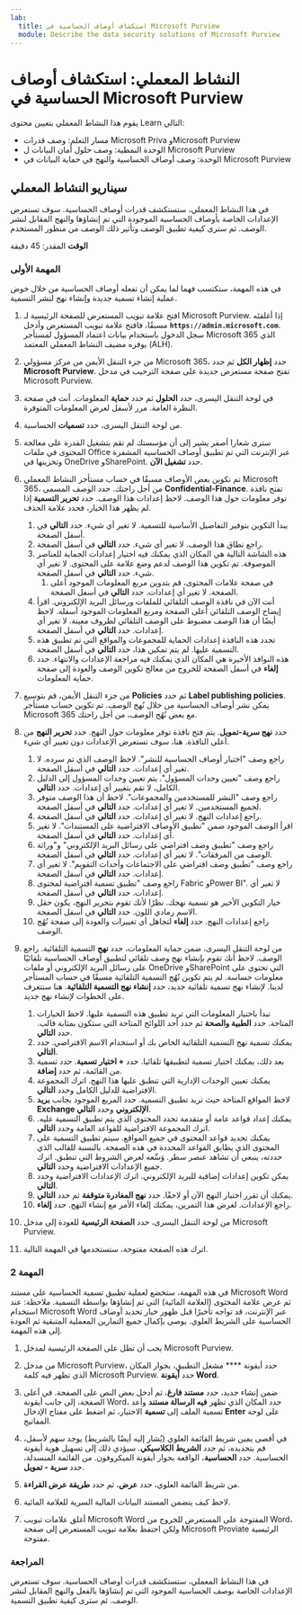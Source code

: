 ```yaml
---
lab:
  title: استكشاف أوصاف الحساسية في Microsoft Purview
  module: Describe the data security solutions of Microsoft Purview
---
```


# النشاط المعملي: استكشاف أوصاف الحساسية في Microsoft Purview

يقوم هذا النشاط المعملي بتعيين محتوى Learn التالي:

- مسار التعلم: وصف قدرات Microsoft Priva وMicrosoft Purview
- الوحدة النمطية: وصف حلول أمان البيانات ل Microsoft Purview
- الوحدة: وصف أوصاف الحساسية والنهج في حماية البيانات في Microsoft Purview

## سيناريو النشاط المعملي

في هذا النشاط المعملي، ستستكشف قدرات أوصاف الحساسية.  سوف تستعرض الإعدادات الخاصة بأوصاف الحساسية الموجودة التي تم إنشاؤها والنهج المقابل لنشر الوصف.   ثم سترى كيفية تطبيق الوصف وتأثير ذلك الوصف من منظور المستخدم.

**الوقت** المقدر: 45 دقيقة

### المهمة الأولى

في هذه المهمة، ستكتسب فهما لما يمكن أن تفعله أوصاف الحساسية من خلال خوض عملية إنشاء تسمية جديدة وإنشاء نهج لنشر التسمية.

1. افتح علامة تبويب المستعرض للصفحة الرئيسية لـ Microsoft Purview.  إذا أغلقتَه مسبقًا، فافتح علامة تبويب المستعرض وأدخل **`https://admin.microsoft.com`**. سجل الدخول باستخدام بيانات اعتماد المسؤول لمستأجر Microsoft 365 الذي يوفره مضيف النشاط المعملي المعتمد (ALH).

1. من جزء التنقل الأيمن من مركز مسؤولي Microsoft 365، حدد **إظهار الكل** ثم حدد **Microsoft Purview**.  تفتح صفحة مستعرض جديدة على صفحة الترحيب في مدخل Microsoft Purview.

1. في لوحة التنقل اليسرى، حدد **الحلول** ثم حدد **حماية** المعلومات.  أنت في صفحة النظرة العامة. مرر لأسفل لعرض المعلومات المتوفرة.

1. من لوحة التنقل اليسرى، حدد **تسميات** الحساسية.
1. سترى شعارا أصفر يشير إلى أن مؤسستك لم تقم بتشغيل القدرة على معالجة المحتوى في ملفات Office عبر الإنترنت التي تم تطبيق أوصاف الحساسية المشفرة وتخزينها في OneDrive وSharePoint.  حدد **تشغيل الآن**.

1. تم تكوين بعض الأوصاف مسبقًا في حساب مستأجر النشاط المعملي Microsoft 365، من أجل راحتك. حدد الوصف المسمى **Confidential-Finance**.  تفتح نافذة توفر معلومات حول هذا الوصف.  لاحظ إعدادات هذا الوصف.  حدد **تحرير التسمية** إذا لم يظهر هذا الخيار، فحدد علامة الحذف.
    1. يبدأ التكوين بتوفير التفاصيل الأساسية للتسمية.  لا تغير أي شيء.  حدد **التالي** في أسفل الصفحة.
    1. راجع نطاق هذا الوصف. لا تغير أي شيء.  حدد **التالي** في أسفل الصفحة.
    1. هذه الشاشة التالية هي المكان الذي يمكنك فيه اختيار إعدادات الحماية للعناصر الموصوفة. تم تكوين هذا الوصف لدعم وضع علامة على المحتوى. لا تغير أي شيء.  حدد **التالي** في أسفل الصفحة.
        1. في صفحة علامات المحتوى، قم بتدوين مربع المعلومات الموجود أعلى الصفحة.  لا تغير أي إعدادات.  حدد **التالي** في أسفل الصفحة.
    1. أنت الآن في نافذة الوصف التلقائي للملفات ورسائل البريد الإلكتروني.  اقرأ إيضاح الوصف التلقائي أعلى الصفحة ومربع المعلومات الموجود أسفله.  لاحظ أيضًا أن هذا الوصف مضبوط على الوصف التلقائي لظروف معينة. لا تغير أي إعدادات.  حدد **التالي** في أسفل الصفحة.
    1. تحدد هذه النافذة إعدادات الحماية للمجموعات والمواقع التي تم تطبيق هذه التسمية عليها. لم يتم تمكين هذا، حدد **التالي** في أسفل الصفحة.
    1. هذه النوافذ الأخيرة هي المكان الذي يمكنك فيه مراجعة الإعدادات والانتهاء. حدد **إلغاء** في أسفل الصفحة للخروج من معالج تكوين الوصف والعودة إلى صفحة حماية المعلومات.

1. من جزء التنقل الأيمن، قم بتوسيع **Policies** ثم حدد **Label publishing policies**.  يمكن نشر أوصاف الحساسية من خلال نُهج الوصف.  تم تكوين حساب مستأجر Microsoft 365 مع بعض نُهُج الوصف، من أجل راحتك.

1. حدد **نهج سرية-تمويل**.  يتم فتح نافذة توفر معلومات حول النهج. حدد **تحرير النهج** من أعلى النافذة.  هنا، سوف تستعرض الإعدادات دون تغيير أي شيء.
    1. راجع وصف "اختيار أوصاف الحساسية للنشر".  لاحظ الوصف الذي تم سرده.  لا تغير أي إعدادات.  حدد **التالي** في أسفل الصفحة.
    1. راجع وصف "تعيين وحدات المسؤول". يتم تعيين وحدات المسؤول إلى الدليل الكامل، لا تقم بتغيير أي إعدادات. حدد **التالي**.  
    1. راجع وصف "النشر للمستخدمين والمجموعات".  لاحظ أن هذا الوصف متوفر لجميع المستخدمين.  لا تغير أي إعدادات.  حدد **التالي** في أسفل الصفحة.
    1. راجع إعدادات النهج. لا تغير أي إعدادات.  حدد **التالي** في أسفل الصفحة.
    1. اقرأ الوصف الموجود ضمن "تطبيق الأوصاف الافتراضية على المستندات". لا تغير أي إعدادات.  حدد **التالي** في أسفل الصفحة.
    1. راجع وصف "تطبيق وصف افتراضي على رسائل البريد الإلكتروني" و"وراثة الوصف من المرفقات". لا تغير أي إعدادات.  حدد **التالي** في أسفل الصفحة.
    1. راجع وصف "تطبيق وصف افتراضي على الاجتماعات وأحداث التقويم". لا تغير أي إعدادات.  حدد **التالي** في أسفل الصفحة.
    1. راجع وصف "تطبيق تسمية افتراضية لمحتوى Fabric وPower BI". لا تغير أي إعدادات.  حدد **التالي** في أسفل الصفحة.
    1. خيار التكوين الأخير هو تسمية نهجك.  نظرًا لأنك تقوم بتحرير النهج، يكون حقل الاسم رمادي اللون. حدد **التالي** في أسفل الصفحة.
    1. راجع إعدادات النهج. حدد **إلغاء** لتجاهل أي تغييرات والعودة إلى صفحة نُهُج الوصف.

1. من لوحة التنقل اليسرى، ضمن حماية المعلومات، حدد **نهج** التسمية التلقائية. راجع الوصف. لاحظ أنك تقوم بإنشاء نهج وصف تلقائي لتطبيق أوصاف الحساسية تلقائيًا على رسائل البريد الإلكتروني أو ملفات OneDrive وSharePoint التي تحتوي على معلومات حساسة. لم يتم تكوين نُهُج التسمية التلقائية مسبقًا في حساب المستأجر لدينا. لإنشاء نهج تسمية تلقائية جديد، حدد **إنشاء نهج التسمية التلقائية**.  هنا ستتعرف على الخطوات لإنشاء نهج جديد.
    1. تبدأ باختيار المعلومات التي تريد تطبيق هذه التسمية عليها.  لاحظ الخيارات المتاحة.  حدد **الطبية والصحة** ثم حدد أحد اللوائح المتاحة التي ستكون بمثابة قالب.  حدد **التالي**.
    1. يمكنك تسمية نهج التسمية التلقائية الخاص بك أو استخدام الاسم الافتراضي.  حدد **التالي**.
    1. بعد ذلك، يمكنك اختيار تسمية لتطبيقها تلقائيا.  حدد **+ اختيار تسمية**.  حدد تسمية من القائمة، ثم حدد **إضافة**.
    1. يمكنك تعيين الوحدات الإدارية التي تنطبق عليها هذا النهج.  اترك المجموعة الافتراضية للدليل الكامل وحدد **التالي**.
    1. لاحظ المواقع المتاحة حيث تريد تطبيق التسمية. حدد المربع الموجود بجانب **بريد Exchange الإلكتروني** وحدد **التالي**.
    1. يمكنك إعداد قواعد عامة أو متقدمة تحدد المحتوى الذي يتم تطبيق التسمية عليه.  اترك المجموعة الافتراضية للقواعد العامة وحدد **التالي**.
    1. يمكنك تحديد قواعد المحتوى في جميع المواقع.  سيتم تطبيق التسمية على المحتوى الذي يطابق القواعد المحددة في هذه الصفحة.  بالنسبة للقالب الذي حددته، ينبغي أن تشاهد عنصر سطر. وَسِّعه لعرض الشروط التي تنطبق.  اترك جميع الإعدادات الافتراضية وحدد **التالي**.
    1. يمكن تكوين إعدادات إضافية للبريد الإلكتروني. اترك الإعدادات الافتراضية وحدد **التالي**.
    1. يمكنك أن تقرر اختبار النهج الآن أو لاحقًا.  حدد **نهج المغادرة متوقفة** ثم حدد **التالي**.
    1. راجع الإعدادات. لغرض هذا التمرين، يمكنك إلغاء الأمر مع إنشاء النهج. حدد **إلغاء**.

1. من لوحة التنقل اليسرى، حدد **الصفحة الرئيسية** للعودة إلى مدخل Microsoft Purview.

1. اترك هذه الصفحة مفتوحة، ستستخدمها في المهمة التالية.

### المهمة 2

في هذه المهمة، ستخضع لعملية تطبيق تسمية الحساسية على مستند Microsoft Word ثم عرض علامة المحتوى (العلامة المائية) التي تم إنشاؤها بواسطة التسمية. ملاحظة: عند استخدام Microsoft Word عبر الإنترنت، قد تواجه تأخيرًا قبل ظهور خيار تحديد أوصاف الحساسية على الشريط العلوي.  يوصى بإكمال جميع التمارين المعملية المتبقية ثم العودة إلى هذه المهمة.

1. يجب أن تظل على الصفحة الرئيسية لمدخل Microsoft Purview. 
1. من مدخل Microsoft Purview، حدد أيقونة **** مشغل التطبيق، بجوار المكان الذي تظهر فيه كلمة Microsoft Purview. حدد **أيقونة Word**.  

1. ضمن إنشاء جديد، حدد **مستند فارغ**، ثم أدخل بعض النص على الصفحة.  في أعلى الصفحة، إلى جانب أيقونة Word، حدد المكان الذي تظهر **فيه الرسالة مستند** وأعد تسمية الملف إلى **تسمية** الاختبار، ثم اضغط على مفتاح الإدخال **Enter** على لوحة المفاتيح.

1. في أقصى يمين شريط القائمة العلوي (يُشار إليه أيضًا بالشريط) يوجد سهم لأسفل، قم بتحديده، ثم حدد **الشريط الكلاسيكي**.  سيؤدي ذلك إلى تسهيل هوية أيقونة الحساسية. حدد **الحساسية**، الواقعة بجوار أيقونة الميكروفون. من القائمة المنسدلة، حدد **سرية - تمويل**.  

1. من شريط القائمة العلوي، حدد **عرض**، ثم حدد **طريقة عرض القراءة**.

1. لاحظ كيف يتضمن المستند البيانات المالية السرية للعلامة المائية.  

1. أغلق علامات تبويب Microsoft Word المفتوحة على المستعرض للخروج من Word، ولكن احتفظ بعلامة تبويب المستعرض إلى صفحة Microsoft Proviate الرئيسية مفتوحة.

### المراجعة

في هذا النشاط المعملي، ستستكشف قدرات أوصاف الحساسية.  سوف تستعرض الإعدادات الخاصة بوصف الحساسية الموجود التي تم إنشاؤها بالفعل والنهج المقابل لنشر الوصف.   ثم سترى كيفية تطبيق التسمية.
